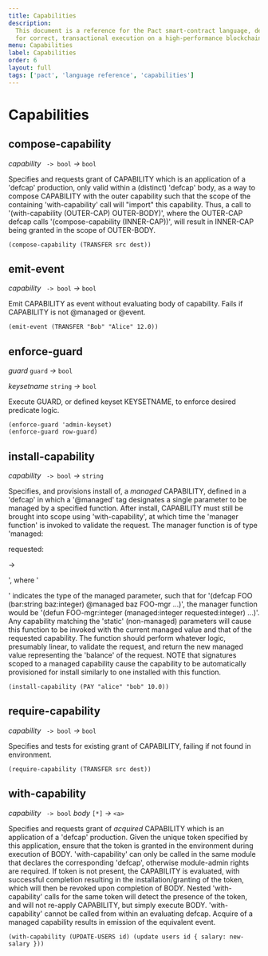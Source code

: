 ```yaml
---
title: Capabilities
description:
  This document is a reference for the Pact smart-contract language, designed
  for correct, transactional execution on a high-performance blockchain.
menu: Capabilities
label: Capabilities
order: 6
layout: full
tags: ['pact', 'language reference', 'capabilities']
---
```


# Capabilities

## compose-capability

_capability_&nbsp;` -> bool` _&rarr;_&nbsp;`bool`

Specifies and requests grant of CAPABILITY which is an application of a 'defcap'
production, only valid within a (distinct) 'defcap' body, as a way to compose
CAPABILITY with the outer capability such that the scope of the containing
'with-capability' call will "import" this capability. Thus, a call to
'(with-capability (OUTER-CAP) OUTER-BODY)', where the OUTER-CAP defcap calls
'(compose-capability (INNER-CAP))', will result in INNER-CAP being granted in
the scope of OUTER-BODY.

```pact
(compose-capability (TRANSFER src dest))
```

## emit-event

_capability_&nbsp;` -> bool` _&rarr;_&nbsp;`bool`

Emit CAPABILITY as event without evaluating body of capability. Fails if
CAPABILITY is not @managed or @event.

```pact
(emit-event (TRANSFER "Bob" "Alice" 12.0))
```

## enforce-guard

_guard_&nbsp;`guard` _&rarr;_&nbsp;`bool`

_keysetname_&nbsp;`string` _&rarr;_&nbsp;`bool`

Execute GUARD, or defined keyset KEYSETNAME, to enforce desired predicate logic.

```pact
(enforce-guard 'admin-keyset)
(enforce-guard row-guard)
```

## install-capability

_capability_&nbsp;` -> bool` _&rarr;_&nbsp;`string`

Specifies, and provisions install of, a _managed_ CAPABILITY, defined in a
'defcap' in which a '@managed' tag designates a single parameter to be managed
by a specified function. After install, CAPABILITY must still be brought into
scope using 'with-capability', at which time the 'manager function' is invoked
to validate the request. The manager function is of type 'managed:<p>
requested:<p> -> <p>', where '<p>' indicates the type of the managed parameter,
such that for '(defcap FOO (bar:string baz:integer) @managed baz FOO-mgr ...)',
the manager function would be '(defun FOO-mgr:integer (managed:integer
requested:integer) ...)'. Any capability matching the 'static' (non-managed)
parameters will cause this function to be invoked with the current managed value
and that of the requested capability. The function should perform whatever
logic, presumably linear, to validate the request, and return the new managed
value representing the 'balance' of the request. NOTE that signatures scoped to
a managed capability cause the capability to be automatically provisioned for
install similarly to one installed with this function.

```pact
(install-capability (PAY "alice" "bob" 10.0))
```

## require-capability

_capability_&nbsp;` -> bool` _&rarr;_&nbsp;`bool`

Specifies and tests for existing grant of CAPABILITY, failing if not found in
environment.

```pact
(require-capability (TRANSFER src dest))
```

## with-capability

_capability_&nbsp;` -> bool` _body_&nbsp;`[*]` _&rarr;_&nbsp;`<a>`

Specifies and requests grant of _acquired_ CAPABILITY which is an application of
a 'defcap' production. Given the unique token specified by this application,
ensure that the token is granted in the environment during execution of BODY.
'with-capability' can only be called in the same module that declares the
corresponding 'defcap', otherwise module-admin rights are required. If token is
not present, the CAPABILITY is evaluated, with successful completion resulting
in the installation/granting of the token, which will then be revoked upon
completion of BODY. Nested 'with-capability' calls for the same token will
detect the presence of the token, and will not re-apply CAPABILITY, but simply
execute BODY. 'with-capability' cannot be called from within an evaluating
defcap. Acquire of a managed capability results in emission of the equivalent
event.

```pact
(with-capability (UPDATE-USERS id) (update users id { salary: new-salary }))
```
